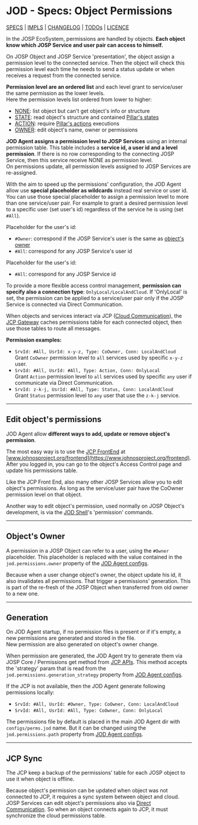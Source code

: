 # JOD - Specs: Object Permissions

[SPECS](../specs.md) | [IMPLS](../impls.md) | [CHANGELOG](../../CHANGELOG.md) | [TODOs](../../TODOs.md) | [LICENCE](../../LICENCE.md)

In the JOSP EcoSystem, permissions are handled by objects. **Each object know
which JOSP Service and user pair can access to himself.**

On JOSP Object and JOSP Service 'presentation', the object assign a permission
level to the connected service. Then the object will check this permission level
each time he needs to send a status update or when receives a request from the
connected service.

**Permission level are an ordered list** and each level grant to service/user the
same permission as the lower levels.<br/>
Here the permission levels list ordered from lower to higher:

* [NONE](/docs/specs/permissions.md): list object but can't get object's info or structure
* [STATE](/docs/specs/permissions.md): read object's structure and contained [Pillar's states](pillars.md#states)
* [ACTION](/docs/specs/permissions.md): require [Pillar's actions](pillars.md#actions) executions
* [OWNER](/docs/specs/permissions.md): edit object's name, owner or permissions

**JOD Agent assigns a permission level to JOSP Services** using an internal
permission table. This table includes a **service id, a user id and a level permission**.
If there is no row corresponding to the connecting JOSP Service, then this service
receive NONE as permission level.<br/>
On permissions update, all permission levels assigned to JOSP Services are re-assigned.

With the aim to speed up the permissions' configuration, the JOD Agent allow use
**special placeholder as wildcards** instead real service or user id. You can use
those special placeholder to assign a permission level to more than one service/user
pair. For example to grant a desired permission level to a specific user (set
user's id) regardless of the service he is using (set ```#All```).

Placeholder for the user's id:
* ```#Owner```: correspond if the JOSP Service's user is the same as [object's owner](#objects-owner)
* ```#All```: correspond for any JOSP Service's user id

Placeholder for the user's id:
* ```#All```: correspond for any JOSP Service id

To provide a more flexible access control management, **permission can specify
also a connection type**: ```OnlyLocal/LocalAndCloud```. If 'OnlyLocal' is set,
the permission can be applied to a service/user pair only if the JOSP Service is
connected via Direct Communication.

When objects and services interact via JCP ([Cloud Communication](/docs/features/communication.md#cloud-communication)),
the [JCP Gateway](/docs/comps/jcp/core/gws/README.md) caches permissions
table for each connected object, then use those tables to route all messages.

**Permission examples:**

* ```SrvId: #All, UsrId: x-y-z, Type: CoOwner, Conn: LocalAndCloud```<br/>
  Grant ```CoOwner``` permission level to ```all``` services used by specific ```x-y-z``` user.
* ```SrvId: #All, UsrId: #All, Type: Action, Conn: OnlyLocal```<br/>
  Grant ```Action``` permission level to ```all``` services used by specific ```any``` user if communicate via Direct Communication.
* ```SrvId: z-k-j, UsrId: #All, Type: Status, Conn: LocalAndCloud```<br/>
  Grant ```Status``` permission level to ```any``` user that use the ```z-k-j``` service.

---

## Edit object's permissions

JOD Agent allow **different ways to add, update or remove object's permission**.

The most easy way is to use the [JCP FrontEnd](/docs/comps/jcp/core/fe/README.md)
at [www.johnosproject.org/frontend](https://www.johnosproject.org/frontend).
After you logged in, you can go to the object's Access Control page and update
his permissions table.

Like the JCP Front End, also many other JOSP Services allow you to edit object's
permissions. As long as the service/user pair have the CoOwner permission level
on that object.

Another way to edit object's permission, used normally on JOSP Object's development,
is via the [JOD Shell](shell)'s 'permission' commands.

---

## Object's Owner

A permission in a JOSP Object can refer to a user, using the ```#Owner``` placeholder.
This placeholder is replaced with the value contained in the ```jod.permissions.owner```
property of the [JOD Agent configs](jod_yml).

Because when a user change object's owner, the object update his id, it also
invalidates all permissions. That trigger a permissions' generation. This is part
of the re-fresh of the JOSP Object when transferred from old owner to a new one.

---

## Generation

On JOD Agent startup, if no permission files is present or if it's empty, a new
permissions are generated and stored in the file.<br/>
New permission are also generated on object's owner change.

When permission are generated, the JOD Agent try to generate them via JOSP Core
/ Permissions get method from [JCP APIs](/docs/comps/jcp/core/apis/README.md).
This method accepts the 'strategy' param that is read from the ```jod.permissions.generation_strategy```
property from [JOD Agent configs](jod_yml).

If the JCP is not available, then the JOD Agent generate following permissions locally:

* ```SrvId: #All, UsrId: #Owner, Type: CoOwner, Conn: LocalAndCloud```
* ```SrvId: #All, UsrId: #All, Type: CoOwner, Conn: OnlyLocal```

The permissions file by default is placed in the main JOD Agent dir with
```configs/perms.jod``` name. But it can be changed using the ```jod.permissions.path```
property from [JOD Agent configs](jod_yml).

---

## JCP Sync

The JCP keep a backup of the permissions' table for each JOSP object to use it when
object is offline.

Because object's permission can be updated when object was not connected to JCP,
it requires a sync system between object and cloud.<br/>
JOSP Services can edit object's permissions also via [Direct Communication](/docs/specs/communication_local.md).
So when an object connects again to JCP, it must synchronize the cloud permissions table.
